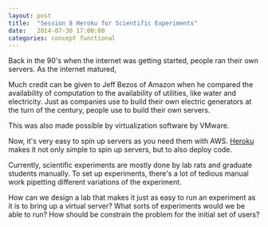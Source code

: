 ```yaml
---
layout: post
title:  "Session 8 Heroku for Scientific Experiments"
date:   2014-07-30 17:00:00
categories: concept functional
---
```


Back in the 90's when the internet was getting started, people ran their own servers. 
As the internet matured, 

Much credit can be given to Jeff Bezos of Amazon when he compared the availability of
computation to the availability of utilities, like water and electricity. Just as 
companies use to build their own electric generators at the turn of the century, people
use to build their own servers.

This was also made possible by virtualization software by VMware. 

Now, it's very easy to spin up servers as you need them with AWS. [Heroku][heroku]
makes it not only simple to spin up servers, but to also deploy code.

Currently, scientific experiments are mostly done by lab rats and graduate students
manually. To set up experiments, there's a lot of tedious manual work pipetting different
variations of the experiment.

How can we design a lab that makes it just as easy to run an experiment as it is to
bring up a virtual server? What sorts of experiments would we be able to run? How 
should be constrain the problem for the initial set of users?

[heroku]: https://heroku.com

